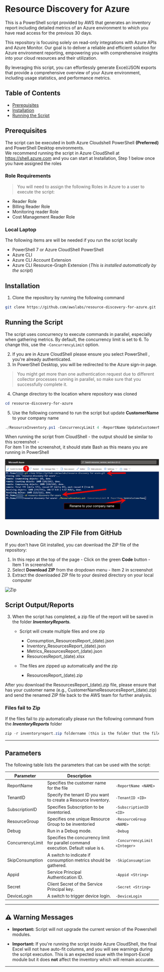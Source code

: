 # Resource Discovery for Azure

This is a PowerShell script provided by AWS that generates an inventory report including detailed metrics of an Azure environment to which you have read access for the previous 30 days.

This repository is focusing solely on read-only integrations with Azure APIs and Azure Monitor. Our goal is to deliver a 
reliable and efficient solution for Azure environment reporting, empowering you with comprehensive insights into your cloud resources and their utilization.

By leveraging this script, you can effortlessly generate Excel/JSON exports that provide a comprehensive overview of your Azure environment, including usage statistics, and performance metrics.

## Table of Contents

- [Prerequisites](#prerequisites)
- [Installation](#installation)
- [Running the Script](#running-the-script)

## Prerequisites
The script can be executed in both Azure Cloudshell PowerShell **(Preferred)** and PowerShell Desktop environments.  
We recommend running the script in Azure CloudShell at https://shell.azure.com and you can start at Installation, Step 1 below once you have assigned the roles


### Role Requirements
> You will need to assign the following Roles in Azure to a user to execute the script:
- Reader Role
- Billing Reader Role
- Monitoring reader Role
- Cost Management Reader Role



### Local Laptop 
The following items are will be needed if you run the script locally
- PowerShell 7 or Azure CloudShell PowerShell
- Azure CLI
- Azure CLI Account Extension
- Azure CLI Resource-Graph Extension (_This is installed automatically by the script_)
  


## Installation

1. Clone the repository by running the following command

```bash
git clone https://github.com/awslabs/resource-discovery-for-azure.git
```

## Running the Script

The script uses concurrency to execute commands in parallel, especially when gathering metrics. By default, the concurrency limit is set to 6. To change this, use the `-ConcurrencyLimit` option. 

2. If you are in Azure CloudShell please ensure you select PowerShell , you're already authenticated.
3. In PowerShell Desktop, you will be redirected to the Azure sign-in page.
> You might get more than one authentication request due to different collector processes running in parallel, so make sure that you successfully complete it.
4. Change directory to the location where repository was cloned
```powershell
cd resource-discovery-for-azure
```
5. Use the following command to run the script but update **CustomerName** to your company name

```powershell
./ResourceInventory.ps1 -ConcurrencyLimit 4 -ReportName UpdateCustomerName
```

When running the script from CloudShell - the output should be similar to this screenshot -  
For item 1 in the screenshot, it should state Bash as this means you are running in PowerShell

![CloudShell](./docs/cloudshell.png)

## Downloading the ZIP File from GitHub
If you don't have Git installed, you can download the ZIP file of the repository:

1. In this repo at the top of the page - Click on the green **Code** button - Item 1 in screenshot  
2. Select **Download ZIP** from the dropdown menu - Item 2 in screenshot
3. Extract the downloaded ZIP file to your desired directory on your local computer

![Zip](./docs/zip_download.png)


## Script Output/Reports
3. When the script has completed, a zip file of the report will be saved in the folder **_InventoryReports._**
     - Script will create multiple files and one zip 
         - Consumption_ResourcesReport_(date).json 
         - Inventory_ResourcesReport_(date).json 
         - Metrics_ResourcesReport_(date).json 
         - ResourcesReport_(date).xlsx 

     - The files are zipped up automatically and the zip
         - ResourcesReport_(date).zip

After you download the ResourcesReport_(date).zip file, please ensure that has your customer name (e.g., CustomerNameResourcesReport_(date).zip) and send the renamed ZIP file back to the AWS team for further analysis.

### Files fail to Zip
If the files fail to zip automatically please run the following command from the **_InventoryReports_** folder
```powershell
zip -r inventoryreport.zip foldername (this is the folder that the files are located)
```
---

## Parameters

The following table lists the parameters that can be used with the script:

| Parameter              | Description                                                                                                 |                               |
|------------------------|-------------------------------------------------------------------------------------------------------------|-------------------------------|
| ReportName             | Specifies the customer name for the file                                                                    | `-ReportName <NAME>`          |
| TenantID               | Specify the tenant ID you want to create a Resource Inventory.                                              | `-TenantID <ID>`              |
| SubscriptionID         | Specifies Subscription to be inventoried.                                                                   | `-SubscriptionID <ID>`        |
| ResourceGroup          | Specifies one unique Resource Group to be inventoried                                                       | `-ResourceGroup <NAME>`       |
| Debug                  | Run in a Debug mode.                                                                                        | `-Debug`                      |
| ConcurrencyLimit       | Specifies the concurrency limit for parallel command execution. Default value is `6`.                       | `-ConcurrencyLimit <Integer>` |
| SkipConsumption        | A switch to indicate if consumption metrics should be gathered.                                             | `-SkipConsumption`            |
| Appid                  | Service Principal Authentication ID.                                                                        | `-Appid <String>`             | 
| Secret                 | Client Secret of the Service Principal key.                                                                 | `-Secret <String>`            |
| DeviceLogin            | A switch to trigger device login.                                                                           | `-DeviceLogin`                |

---

## ⚠️ Warning Messages

- **Important:** Script will not upgrade the current version of the Powershell modules.
  
- **Important:** If you're running the script inside Azure CloudShell, the final Excel will not have auto-fit columns, and you will see warnings during the script execution. This is an expected issue with the Import-Excel module but it does **not** affect the inventory which will remain accurate.

---
